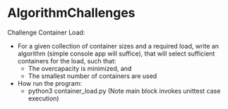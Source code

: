 # AlgorithmChallenges

Challenge Container Load:
* For a given collection of container sizes and a required load, write an algorithm
(simple console app will suffice), that will select sufficient containers for
the load, such that:
	* The overcapacity is minimized, and
	* The smallest number of containers are used
* How run the program:
	* python3 container_load.py (Note main block invokes unittest case execution)